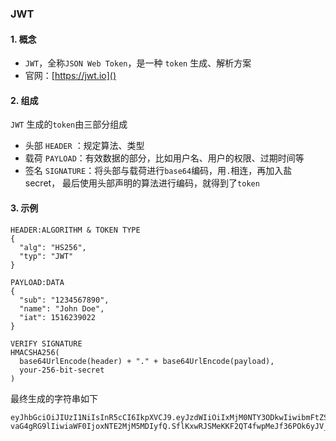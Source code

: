### JWT
#### 1. 概念
* `JWT`，全称`JSON Web Token`，是一种 `token` 生成、解析方案
* 官网：[https://jwt.io]()

#### 2. 组成
`JWT` 生成的`token`由三部分组成
* 头部 `HEADER` ：规定算法、类型
* 载荷 `PAYLOAD`：有效数据的部分，比如用户名、用户的权限、过期时间等
* 签名 `SIGNATURE`：将头部与载荷进行`base64`编码，用`.`相连，再加入盐secret，
最后使用头部声明的算法进行编码，就得到了`token`

#### 3. 示例
```
HEADER:ALGORITHM & TOKEN TYPE
{
  "alg": "HS256",
  "typ": "JWT"
}

PAYLOAD:DATA
{
  "sub": "1234567890",
  "name": "John Doe",
  "iat": 1516239022
}

VERIFY SIGNATURE
HMACSHA256(
  base64UrlEncode(header) + "." + base64UrlEncode(payload),
  your-256-bit-secret
) 
``` 

最终生成的字符串如下

```
eyJhbGciOiJIUzI1NiIsInR5cCI6IkpXVCJ9.eyJzdWIiOiIxMjM0NTY3ODkwIiwibmFtZSI6Ikp
vaG4gRG9lIiwiaWF0IjoxNTE2MjM5MDIyfQ.SflKxwRJSMeKKF2QT4fwpMeJf36POk6yJV_adQssw5c
```
